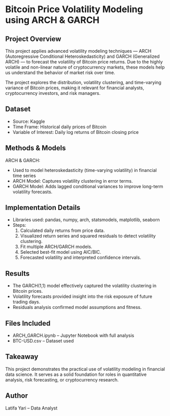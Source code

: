 # Bitcoin Price Volatility Modeling using ARCH & GARCH

## Project Overview
This project applies advanced volatility modeling techniques — ARCH (Autoregressive Conditional Heteroskedasticity) and GARCH (Generalized ARCH) — to forecast the volatility of Bitcoin price returns. Due to the highly volatile and non-linear nature of cryptocurrency markets, these models help us understand the behavior of market risk over time.

The project explores the distribution, volatility clustering, and time-varying variance of Bitcoin prices, making it relevant for financial analysts, cryptocurrency investors, and risk managers.

## Dataset
- Source: Kaggle
- Time Frame: Historical daily prices of Bitcoin
- Variable of Interest: Daily log returns of Bitcoin closing price

## Methods & Models
ARCH & GARCH:
- Used to model heteroskedasticity (time-varying volatility) in financial time series
- ARCH Model: Captures volatility clustering in error terms.
- GARCH Model: Adds lagged conditional variances to improve long-term volatility forecasts.

## Implementation Details
- Libraries used: pandas, numpy, arch, statsmodels, matplotlib, seaborn
- Steps:
  1. Calculated daily returns from price data.
  2. Visualized return series and squared residuals to detect volatility clustering.
  3. Fit multiple ARCH/GARCH models.
  4. Selected best-fit model using AIC/BIC.
  5. Forecasted volatility and interpreted confidence intervals.

## Results
- The GARCH(1,1) model effectively captured the volatility clustering in Bitcoin prices.
- Volatility forecasts provided insight into the risk exposure of future trading days.
- Residuals analysis confirmed model assumptions and fitness.

## Files Included
- ARCH_GARCH.ipynb – Jupyter Notebook with full analysis
- BTC-USD.csv – Dataset used

## Takeaway
This project demonstrates the practical use of volatility modeling in financial data science. It serves as a solid foundation for roles in quantitative analysis, risk forecasting, or cryptocurrency research.

## Author
Latifa Yari – Data Analyst 
